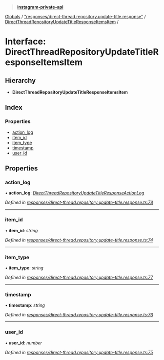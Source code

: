 > **[instagram-private-api](../README.md)**

[Globals](../README.md) / ["responses/direct-thread.repository.update-title.response"](../modules/_responses_direct_thread_repository_update_title_response_.md) / [DirectThreadRepositoryUpdateTitleResponseItemsItem](_responses_direct_thread_repository_update_title_response_.directthreadrepositoryupdatetitleresponseitemsitem.md) /

# Interface: DirectThreadRepositoryUpdateTitleResponseItemsItem

## Hierarchy

* **DirectThreadRepositoryUpdateTitleResponseItemsItem**

## Index

### Properties

* [action_log](_responses_direct_thread_repository_update_title_response_.directthreadrepositoryupdatetitleresponseitemsitem.md#action_log)
* [item_id](_responses_direct_thread_repository_update_title_response_.directthreadrepositoryupdatetitleresponseitemsitem.md#item_id)
* [item_type](_responses_direct_thread_repository_update_title_response_.directthreadrepositoryupdatetitleresponseitemsitem.md#item_type)
* [timestamp](_responses_direct_thread_repository_update_title_response_.directthreadrepositoryupdatetitleresponseitemsitem.md#timestamp)
* [user_id](_responses_direct_thread_repository_update_title_response_.directthreadrepositoryupdatetitleresponseitemsitem.md#user_id)

## Properties

###  action_log

• **action_log**: *[DirectThreadRepositoryUpdateTitleResponseActionLog](_responses_direct_thread_repository_update_title_response_.directthreadrepositoryupdatetitleresponseactionlog.md)*

*Defined in [responses/direct-thread.repository.update-title.response.ts:78](https://github.com/dilame/instagram-private-api/blob/3e16058/src/responses/direct-thread.repository.update-title.response.ts#L78)*

___

###  item_id

• **item_id**: *string*

*Defined in [responses/direct-thread.repository.update-title.response.ts:74](https://github.com/dilame/instagram-private-api/blob/3e16058/src/responses/direct-thread.repository.update-title.response.ts#L74)*

___

###  item_type

• **item_type**: *string*

*Defined in [responses/direct-thread.repository.update-title.response.ts:77](https://github.com/dilame/instagram-private-api/blob/3e16058/src/responses/direct-thread.repository.update-title.response.ts#L77)*

___

###  timestamp

• **timestamp**: *string*

*Defined in [responses/direct-thread.repository.update-title.response.ts:76](https://github.com/dilame/instagram-private-api/blob/3e16058/src/responses/direct-thread.repository.update-title.response.ts#L76)*

___

###  user_id

• **user_id**: *number*

*Defined in [responses/direct-thread.repository.update-title.response.ts:75](https://github.com/dilame/instagram-private-api/blob/3e16058/src/responses/direct-thread.repository.update-title.response.ts#L75)*